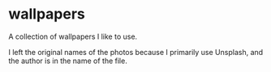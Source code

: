 # wallpapers

A collection of wallpapers I like to use.

I left the original names of the photos because I primarily use Unsplash, and the author is in the name of the file.
